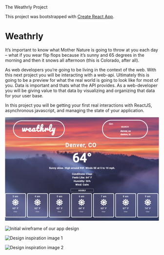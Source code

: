 The Weathrly Project


This project was bootstrapped with [Create React App](https://github.com/facebookincubator/create-react-app).

# Weathrly

It’s important to know what Mother Nature is going to throw at you each day – what if you wear flip flops because it’s sunny and 65 degrees in the morning and then it snows all afternoon (this is Colorado, after all).

As web developers you’re going to be living in the context of the web. With this next project you will be interacting with a web-api. Ultimately this is going to be a preview for what the real world is going to look like for most of you. Data is important and thats what the API provides. As a web-developer you will be giving value to that data by visualizing and organizing that data for your user base.

In this project you will be getting your first real interactions with ReactJS, asynchronous javascript, and managing the state of your application.


![Screenshot](https://github.com/christopherchateau/weatherly/blob/master/src/images/weathrly.png?raw=true)

![Initial wireframe of our app design](src/Components/Images/wireframe.jpg)

![Design inspiration image 1](src/Components/Images/inspo1.jpg)

![Design inspiration image 2](src/Components/Images/inspo2.jpg)
